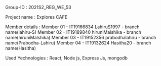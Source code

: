 Group-ID : 2021S2_REG_WE_53

Project name : Explores CAFE

Member details :
Member 01 - IT19166834 LahiruS1997 - branch name(lahiru-S)
Member 02 - IT19189840 hiruniMalshika - branch name(hiruniMalshika)
Member 03 - IT19152356 prabodhalahiru - branch name(Prabodha-Lahiru)
Member 04 - IT19132624 Hasitha20 - branch name(Hasitha)

Used Yechnologies : React, Node js, Express Js, mongodb
